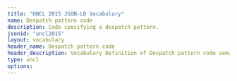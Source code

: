```yaml
---
title: "UNCL 2015 JSON-LD Vocabulary"
name: Despatch pattern code
description: Code specifying a despatch pattern.
jsonid: "uncl2015"
layout: vocabulary
header_name: Despatch pattern code
header_description: Vocabulary Definition of Despatch pattern code semantics in HTML format. JSON-LD format is available at [uncl2015.jsonld](/vocabulary/uncl2015.jsonld)
type: uncl
options:
---
```


